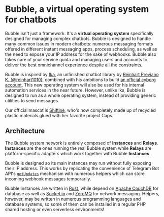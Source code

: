 # Bubble, a virtual operating system for chatbots

Bubble isn't just a framework. It's a **virtual operating system** specifically designed for managing complex chatbots. Bubble is designed to handle many common issues in modern chatbots: numerous messaging formats offered in different instant messaging apps, process scheduling, as well as the need to expose your IP address for the sake of webhooks. Bubble also takes care of your service quota and managing users and accounts to deliver the best omnichannel experience despite all the constraints.

Bubble is inspired by [Ika](https://github.com/reinhart1010/ika), an unfinished chatbot library by [Reinhart Previano K. (@reinhart1010)](https://reinhart1010.id), combined with his ambitions to build [an official cyborg account](https://github.com/reinhart1010/pr0xy). This new operating system will also be used for his internal automation services in the near future. However, unlike Ika, Bubble is designed to run as a whole operating system, instead of providing generic utilities to send messages.

Our official mascot is [Shiftine](https://reinhart1010.id/author/shiftine), who's now completely made up of recycled plastic materials glued with her favorite project Caps.

## Architecture

The Bubble system network is entirely composed of **Instances** and **Relays**. **Instances** are the ones running the real Bubble system while **Relays** are platform-specific adapters which work together with Bubble **Instances**.

Bubble is designed so its main instances may run without fully exposing their IP address. This works by replicating the convenience of Telegram Bot API's [`getUpdates`](https://core.telegram.org/bots/api#getting-updates) mechanism with numerous helpers which can store incoming webhook messages temporarily.

Bubble instances are written in [Rust](https://www.rust-lang.org/), while depend on [Apache CouchDB](https://couchdb.apache.org/) for database as well as [Socket.io](https://socket.io/) and [ZeroMQ](https://zeromq.org/) for network messaging. Helpers, however, may be written in numerous programming languages and database systems, so some of them can be installed in a regular PHP shared hosting or even serverless environments!
